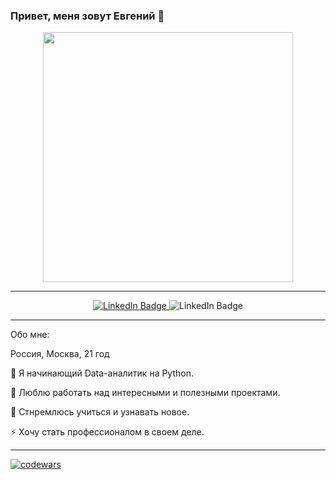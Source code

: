 ### Привет, меня зовут Евгений 👋


<div id="header" align="center">
  <img src="https://media.giphy.com/media/v1.Y2lkPTc5MGI3NjExZTI2MTQ1ZjNmNGM1MDhiMzIyNzlhN2Y1NWM2ZDYzMjE1YWIzZDg4NSZlcD12MV9pbnRlcm5hbF9naWZzX2dpZklkJmN0PWc/qgQUggAC3Pfv687qPC/giphy.gif" width="400"/>
</div>

---

<div id="badges" align="center">
  <a href="https://www.linkedin.com/in/evgeny-shebanov-213050272/">
    <img src="https://img.shields.io/badge/LinkedIn-blue?style=for-the-badge&logo=linkedin&logoColor=white" alt="LinkedIn Badge"/>
  </a>
   <a "https://t.me/Evgeny_Shebanov">
    <img src="https://img.shields.io/badge/Telegram-informational?style=for-the-badge&logo=telegram&logoColor=white" alt="LinkedIn Badge"/>
  </a>
</div>

--- 

Обо мне:

Россия, Москва, 21 год

🤔 Я начинающий Data-аналитик на Python.

🔭 Люблю работать над интересными и полезными проектами.

💬 Стнремлюсь учиться и узнавать новое.

⚡ Хочу стать профессионалом в своем деле.

---
[![codewars](https://www.codewars.com/users/Shebbb/badges/large)](https://www.codewars.com/users/Shebbb) 
<!--
**shebbb/shebbb** is a ✨ _special_ ✨ repository because its `README.md` (this file) appears on your GitHub profile.

Here are some ideas to get you started:

- 🔭 I’m currently working on ...
- 🌱 I’m currently learning ...
- 👯 I’m looking to collaborate on ...
- 🤔 I’m looking for help with ...
- 💬 Ask me about ...
- 📫 How to reach me: ...
- 😄 Pronouns: ...
- ⚡ Fun fact: ...
-->

